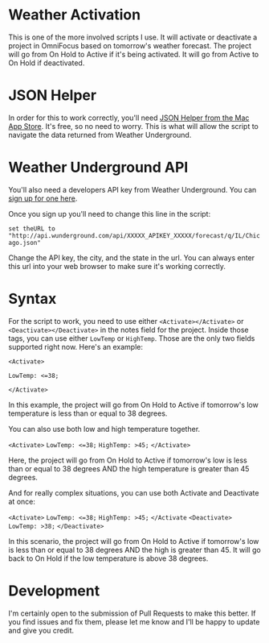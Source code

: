 # Weather Activation

This is one of the more involved scripts I use. It will activate or deactivate a project in OmniFocus based on tomorrow's weather forecast. The project will go from On Hold to Active if it's being activated. It will go from Active to On Hold if deactivated.

# JSON Helper

In order for this to work correctly, you'll need [JSON Helper from the Mac App Store](https://itunes.apple.com/us/app/json-helper-for-applescript/id453114608?mt=12). It's free, so no need to worry. This is what will allow the script to navigate the data returned from Weather Underground.

# Weather Underground API

You'll also need a developers API key from Weather Underground. You can [sign up for one here](http://www.wunderground.com/weather/api).

Once you sign up you'll need to change this line in the script:

`set theURL to "http://api.wunderground.com/api/XXXXX_APIKEY_XXXXX/forecast/q/IL/Chicago.json"`

Change the API key, the city, and the state in the url. You can always enter this url into your web browser to make sure it's working correctly.

# Syntax

For the script to work, you need to use either `<Activate></Activate>` or `<Deactivate></Deactivate>` in the notes field for the project. Inside those tags, you can use either `LowTemp` or `HighTemp`. Those are the only two fields supported right now. Here's an example: 

`<Activate>`

`LowTemp: <=38;`

`</Activate>`

In this example, the project will go from On Hold to Active if tomorrow's low temperature is less than or equal to 38 degrees.

You can also use both low and high temperature together.

`<Activate>`
`LowTemp: <=38;`
`HighTemp: >45;`
`</Activate>`

Here, the project will go from On Hold to Active if tomorrow's low is less than or equal to 38 degrees AND the high temperature is greater than 45 degrees.

And for really complex situations, you can use both Activate and Deactivate at once:

`<Activate>`
`LowTemp: <=38;`
`HighTemp: >45;`
`</Activate`
`<Deactivate>`
`LowTemp: >38;`
`</Deactivate>`

In this scenario, the project will go from On Hold to Active if tomorrow's low is less than or equal to 38 degrees AND the high is greater than 45. It will go back to On Hold if the low temperature is above 38 degrees.

# Development

I'm certainly open to the submission of Pull Requests to make this better. If you find issues and fix them, please let me know and I'll be happy to update and give you credit.